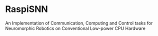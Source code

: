 # RaspiSNN
An Implementation of Communication, Computing and Control tasks for Neuromorphic Robotics on Conventional Low-power CPU Hardware
